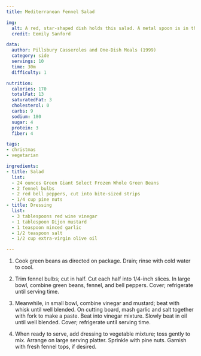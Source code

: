 ```yaml
---
title: Mediterranean Fennel Salad

img:
  alt: A red, star-shaped dish holds this salad. A metal spoon is in the dish for serving.
  credit: Eemily Sanford

data:
  author: Pillsbury Casseroles and One-Dish Meals (1999)
  category: side
  servings: 10
  time: 30m
  difficulty: 1 

nutrition:
  calories: 170
  totalFat: 13
  saturatedFat: 3
  cholesterol: 0
  carbs: 9
  sodium: 180
  sugar: 4
  protein: 3
  fiber: 4

tags:
- christmas
- vegetarian

ingredients:
- title: Salad
  list:
  - 24 ounces Green Giant Select Frozen Whole Green Beans
  - 2 fennel bulbs
  - 2 red bell peppers, cut into bite-sized strips
  - 1/4 cup pine nuts
- title: Dressing
  list:
  - 3 tablespoons red wine vinegar
  - 1 tablespoon Dijon mustard
  - 1 teaspoon minced garlic
  - 1/2 teaspoon salt
  - 1/2 cup extra-virgin olive oil

---
```


1. Cook green beans as directed on package. Drain; rinse with cold water to cool.

2. Trim fennel bulbs; cut in half. Cut each half into 1/4-inch slices. In large bowl, combine green beans, fennel, and bell peppers. Cover; refrigerate until serving time.

3. Meanwhile, in small bowl, combine vinegar and mustard; beat with whisk until well blended. On cutting board, mash garlic and salt together with fork to make a paste. Beat into vinegar mixture. Slowly beat in oil until well blended. Cover; refrigerate until serving time.

4. When ready to serve, add dressing to vegetable mixture; toss gently to mix. Arrange on large serving platter. Sprinkle with pine nuts. Garnish with fresh fennel tops, if desired.